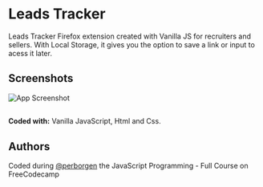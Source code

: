 
# Leads Tracker

Leads Tracker Firefox extension created with Vanilla JS for recruiters and sellers. With Local Storage, it gives you the option to save a link or input to acess it later.


## Screenshots

![App Screenshot](https://i.imgur.com/GE38ZBS.png)


##

**Coded with:** Vanilla JavaScript, Html and Css.
## Authors

Coded during [@perborgen](https://twitter.com/perborgen) the JavaScript Programming - Full Course on FreeCodecamp


